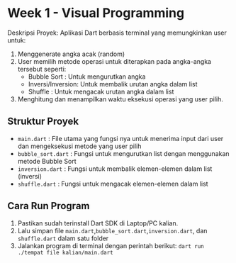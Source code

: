 # Week 1 - Visual Programming
Deskripsi Proyek: Aplikasi Dart berbasis terminal yang memungkinkan user untuk:
1. Menggenerate angka acak (random)
2. User memilih metode operasi untuk diterapkan pada angka-angka tersebut seperti:
   - Bubble Sort : Untuk mengurutkan angka
   - Inversi/Inversion: Untuk membalik urutan angka dalam list
   - Shuffle : Untuk mengacak urutan angka dalam list
3. Menghitung dan menampilkan waktu eksekusi operasi yang user pilih.

## Struktur Proyek
- `main.dart` : File utama yang fungsi nya untuk menerima input dari user dan mengeksekusi metode yang user pilih
- `bubble_sort.dart` : Fungsi untuk mengurutkan list dengan menggunakan metode Bubble Sort
- `inversion.dart` : Fungsi untuk membalik elemen-elemen dalam list (inversi)
- `shuffle.dart` : Fungsi untuk mengacak elemen-elemen dalam list

## Cara Run Program
1. Pastikan sudah terinstall Dart SDK di Laptop/PC kalian.
2. Lalu simpan file `main.dart`,`bubble_sort.dart`,`inversion.dart`, dan `shuffle.dart` dalam satu folder
3. Jalankan program di terminal dengan perintah berikut:
   ```dart run ./tempat file kalian/main.dart```
   ```
